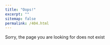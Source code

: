 ```yaml
---
title: "Oops!"
excerpt: ""
sitemap: false
permalink: /404.html
---
```


Sorry, the page you are looking for does not exist

